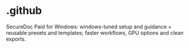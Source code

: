 # .github
SecureDoc Paid for Windows: windows-tuned setup and guidance + reusable presets and templates; faster workflows, GPU options and clean exports.

